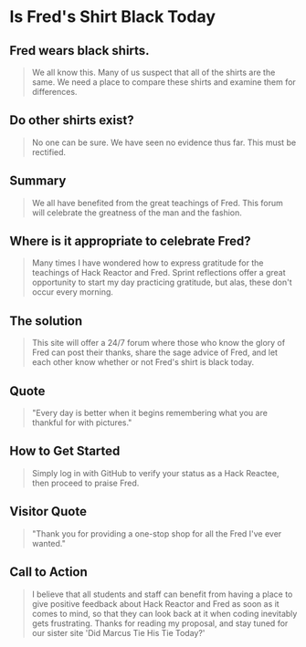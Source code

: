 # Is Fred's Shirt Black Today #

<!-- 
> This material was originally posted [here](http://www.quora.com/What-is-Amazons-approach-to-product-development-and-product-management). It is reproduced here for posterities sake.

There is an approach called "working backwards" that is widely used at Amazon. They work backwards from the customer, rather than starting with an idea for a product and trying to bolt customers onto it. While working backwards can be applied to any specific product decision, using this approach is especially important when developing new products or features.

For new initiatives a product manager typically starts by writing an internal press release announcing the finished product. The target audience for the press release is the new/updated product's customers, which can be retail customers or internal users of a tool or technology. Internal press releases are centered around the customer problem, how current solutions (internal or external) fail, and how the new product will blow away existing solutions.

If the benefits listed don't sound very interesting or exciting to customers, then perhaps they're not (and shouldn't be built). Instead, the product manager should keep iterating on the press release until they've come up with benefits that actually sound like benefits. Iterating on a press release is a lot less expensive than iterating on the product itself (and quicker!).

If the press release is more than a page and a half, it is probably too long. Keep it simple. 3-4 sentences for most paragraphs. Cut out the fat. Don't make it into a spec. You can accompany the press release with a FAQ that answers all of the other business or execution questions so the press release can stay focused on what the customer gets. My rule of thumb is that if the press release is hard to write, then the product is probably going to suck. Keep working at it until the outline for each paragraph flows. 

Oh, and I also like to write press-releases in what I call "Oprah-speak" for mainstream consumer products. Imagine you're sitting on Oprah's couch and have just explained the product to her, and then you listen as she explains it to her audience. That's "Oprah-speak", not "Geek-speak".

Once the project moves into development, the press release can be used as a touchstone; a guiding light. The product team can ask themselves, "Are we building what is in the press release?" If they find they're spending time building things that aren't in the press release (overbuilding), they need to ask themselves why. This keeps product development focused on achieving the customer benefits and not building extraneous stuff that takes longer to build, takes resources to maintain, and doesn't provide real customer benefit (at least not enough to warrant inclusion in the press release).
 -->
 
## Fred wears black shirts. ##
  > We all know this.  Many of us suspect that all of the shirts are the same.  We need a place to compare these shirts and examine them for differences.

## Do other shirts exist?  ##
  > No one can be sure.  We have seen no evidence thus far.  This must be rectified.

## Summary ##
  > We all have benefited from the great teachings of Fred.  This forum will celebrate the greatness of the man and the fashion.

## Where is it appropriate to celebrate Fred? ##
  > Many times I have wondered how to express gratitude for the teachings of Hack Reactor and Fred.  Sprint reflections offer a great opportunity to start my day practicing gratitude, but alas, these don't occur every morning.

## The solution ##
  > This site will offer a 24/7 forum where those who know the glory of Fred can post their thanks, share the sage advice of Fred, and let each other know whether or not Fred's shirt is black today.

## Quote ##
  > "Every day is better when it begins remembering what you are thankful for with pictures."

## How to Get Started ##
  > Simply log in with GitHub to verify your status as a Hack Reactee, then proceed to praise Fred.

## Visitor Quote ##
  > "Thank you for providing a one-stop shop for all the Fred I've ever wanted."

## Call to Action ##
  > I believe that all students and staff can benefit from having a place to give positive feedback about Hack Reactor and Fred as soon as it comes to mind, so that they can look back at it when coding inevitably gets frustrating.  Thanks for reading my proposal, and stay tuned for our sister site 'Did Marcus Tie His Tie Today?'
